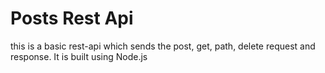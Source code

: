# Posts Rest Api
this is a basic rest-api which sends the post, get, path, delete request and response. It is built using Node.js
